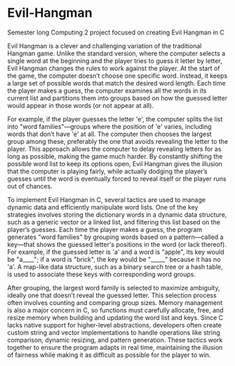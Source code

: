 # Evil-Hangman
Semester long Computing 2 project focused on creating Evil Hangman in C

Evil Hangman is a clever and challenging variation of the traditional Hangman game. Unlike the standard version, where the computer selects a single word at the beginning and the player tries to guess it letter by letter, Evil Hangman changes the rules to work against the player. At the start of the game, the computer doesn’t choose one specific word. Instead, it keeps a large set of possible words that match the desired word length. Each time the player makes a guess, the computer examines all the words in its current list and partitions them into groups based on how the guessed letter would appear in those words (or not appear at all).

For example, if the player guesses the letter 'e', the computer splits the list into "word families"—groups where the position of 'e' varies, including words that don’t have 'e' at all. The computer then chooses the largest group among these, preferably the one that avoids revealing the letter to the player. This approach allows the computer to delay revealing letters for as long as possible, making the game much harder. By constantly shifting the possible word list to keep its options open, Evil Hangman gives the illusion that the computer is playing fairly, while actually dodging the player’s guesses until the word is eventually forced to reveal itself or the player runs out of chances.

To implement Evil Hangman in C, several tactics are used to manage dynamic data and efficiently manipulate word lists. One of the key strategies involves storing the dictionary words in a dynamic data structure, such as a generic vector or a linked list, and filtering this list based on the player’s guesses. Each time the player makes a guess, the program generates "word families" by grouping words based on a pattern—called a key—that shows the guessed letter's positions in the word (or lack thereof). For example, if the guessed letter is 'a' and a word is "apple", its key would be "a____"; if a word is "brick", the key would be "_____" because it has no 'a'. A map-like data structure, such as a binary search tree or a hash table, is used to associate these keys with corresponding word groups.

After grouping, the largest word family is selected to maximize ambiguity, ideally one that doesn’t reveal the guessed letter. This selection process often involves counting and comparing group sizes. Memory management is also a major concern in C, so functions must carefully allocate, free, and resize memory when building and updating the word list and keys. Since C lacks native support for higher-level abstractions, developers often create custom string and vector implementations to handle operations like string comparison, dynamic resizing, and pattern generation. These tactics work together to ensure the program adapts in real time, maintaining the illusion of fairness while making it as difficult as possible for the player to win.
